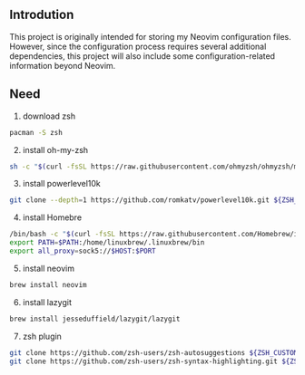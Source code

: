 ## Introdution
This project is originally intended for storing my Neovim configuration files. However, since the configuration process requires several additional dependencies, this project will also include some configuration-related information beyond Neovim.

## Need
1. download zsh
```sh
pacman -S zsh 
```

2. install oh-my-zsh
```sh
sh -c "$(curl -fsSL https://raw.githubusercontent.com/ohmyzsh/ohmyzsh/master/tools/install.sh)" 
```

3. install powerlevel10k
``` sh
git clone --depth=1 https://github.com/romkatv/powerlevel10k.git ${ZSH_CUSTOM:-$HOME/.oh-my-zsh/custom}/themes/powerlevel10k 
```

4. install Homebre
``` sh
/bin/bash -c "$(curl -fsSL https://raw.githubusercontent.com/Homebrew/install/HEAD/install.sh)" 
export PATH=$PATH:/home/linuxbrew/.linuxbrew/bin
export all_proxy=sock5://$HOST:$PORT
```

5. install neovim
``` sh
brew install neovim
```

6. install lazygit
```sh 
brew install jesseduffield/lazygit/lazygit
```

7. zsh plugin
```sh
git clone https://github.com/zsh-users/zsh-autosuggestions ${ZSH_CUSTOM:-~/.oh-my-zsh/custom}/plugins/zsh-autosuggestions
git clone https://github.com/zsh-users/zsh-syntax-highlighting.git ${ZSH_CUSTOM:-~/.oh-my-zsh/custom}/plugins/zsh-syntax-highlighting
```

